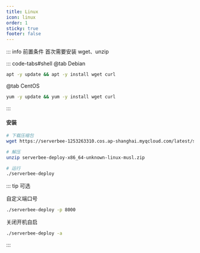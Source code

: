 ```yaml
---
title: Linux
icon: linux
order: 1
sticky: true
footer: false
---
```


::: info 前置条件
首次需要安装 wget、unzip

::: code-tabs#shell
@tab Debian

```bash
apt -y update && apt -y install wget curl
```

@tab CentOS

```bash
yum -y update && yum -y install wget curl
```

:::

#### 安装

```bash
# 下载压缩包
wget https://serverbee-1253263310.cos.ap-shanghai.myqcloud.com/latest/serverbee-deploy-x86_64-unknown-linux-musl.zip

# 解压
unzip serverbee-deploy-x86_64-unknown-linux-musl.zip

# 运行
./serverbee-deploy
```

::: tip 可选

自定义端口号
```bash
./serverbee-deploy -p 8000
```

关闭开机自启
```bash
./serverbee-deploy -a
```

:::
